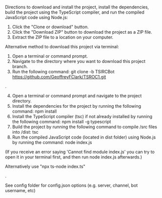 Directions to download and install the project, 
install the dependencies, 
build the project using the TypeScript compiler, 
and run the compiled JavaScript code using Node.js:

1. Click the "Clone or download" button.
2. Click the "Download ZIP" button to download the project as a ZIP file.
3. Extract the ZIP file to a location on your computer.

Alternative method to download this project via terminal:
1. Open a terminal or command prompt.
2. Navigate to the directory where you want to download this project branch. 
3. Run the following command: git clone -b TSIRCBot https://github.com/GeoffreyFClark/TSROC1.git

.

4. Open a terminal or command prompt and navigate to the project directory.
5. Install the dependencies for the project by running the following command: npm install
6. Install the TypeScript compiler (tsc) if not already installed by running the following command: npm install -g typescript
7. Build the project by running the following command to compile /src files into /dist: tsc
8. Run the compiled JavaScript code (located in dist folder) using Node.js by running the command: node index.js

(If you receive an error saying 'Cannot find module index.js' you can try to open it in your terminal first, and then run node index.js afterwards.)

Alternatively use "npx ts-node index.ts"

. 

See config folder for config.json options (e.g. server, channel, bot username, etc)
